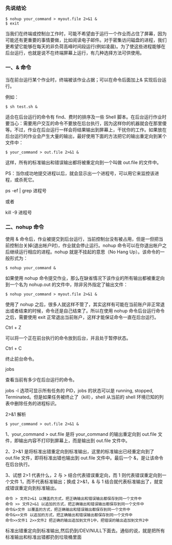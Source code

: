 ### 先说结论


```
$ nohup your_command > myout.file 2>&1 &
$ exit
```

当我们在终端或控制台工作时，可能不希望由于运行一个作业而占住了屏幕，因为可能还有更重要的事情要做，比如阅读电子邮件。对于密集访问磁盘的进程，我们更希望它能够在每天的非负荷高峰时间段运行(例如凌晨)。为了使这些进程能够在后台运行，也就是说不在终端屏幕上运行，有几种选择方法可供使用。

### 一、& 命令

当在前台运行某个作业时，终端被该作业占据；可以在命令后面加上& 实现后台运行。

例如：

```
$ sh test.sh &
```

适合在后台运行的命令有 find、费时的排序及一些 Shell 脚本。在后台运行作业时要当心：需要用户交互的命令不要放在后台执行，因为这样你的机器就会在那里傻等。不过，作业在后台运行一样会将结果输出到屏幕上，干扰你的工作。如果放在后台运行的作业会产生大量的输出，最好使用下面的方法把它的输出重定向到某个文件中：


```
$ your_command > out.file 2>&1 &
```
这样，所有的标准输出和错误输出都将被重定向到一个叫做 out.file 的文件中。

PS：当你成功地提交进程以后，就会显示出一个进程号，可以用它来监控该进程，或杀死它。

ps -ef | grep 进程号

或者

kill -9 进程号

### 二、nohup 命令

使用 & 命令后，作业被提交到后台运行，当前控制台没有被占用，但是一但把当前控制台关掉(退出帐户时)，作业就会停止运行。nohup 命令可以在你退出帐户之后继续运行相应的进程。nohup 就是不挂起的意思（No Hang Up）。该命令的一般形式为：


```
$ nohup your_command &
```

如果使用 nohup 命令提交作业，那么在缺省情况下该作业的所有输出都被重定向到一个名为 nohup.out 的文件中，除非另外指定了输出文件：


```
$ nohup your_command > myout.file 2>&1 &
```

使用了 nohup 之后，很多人就这样不管了，其实这样有可能在当前账户非正常退出或者结束的时候，命令还是自己结束了。所以在使用 nohup 命令后台运行命令之后，需要使用 exit 正常退出当前账户，这样才能保证命令一直在后台运行。

Ctrl + Z

可以将一个正在前台执行的命令放到后台，并且处于暂停状态。


Ctrl + C

终止前台命令。

jobs

查看当前有多少在后台运行的命令。

jobs -l 选项可显示所有任务的 PID，jobs 的状态可以是 running, stopped, Terminated。但是如果任务被终止了（kill），shell 从当前的 shell 环境已知的列表中删除任务的进程标识。

2>&1 解析

```
$ your_command > out.file 2>&1 &
```

1、your_command > out.file 是将 your_command 的输出重定向到 out.file 文件，即输出内容不打印到屏幕上，而是输出到 out.file 文件中。

2、2>&1 是将标准出错重定向到标准输出，这里的标准输出已经重定向到了 out.file 文件，即将标准出错也输出到 out.file 文件中。最后一个 &，是让该命令在后台执行。

3、试想 2>1 代表什么，2 与 > 结合代表错误重定向，而 1 则代表错误重定向到一个文件 1，而不代表标准输出；换成 2>&1，& 与 1 结合就代表标准输出了，就变成错误重定向到标准输出。



```
命令 > 文件2>&1 以捜盖的方式，把正确输出和错误输出都保存到同一个文件中
命令 >> 文件2>&1 以追加的方式，把正确输出和错误输出都保存到同一个文件中
命令&>文件 以覆盖的方式，把正确输出和错误输出都保存到同一个文件中
命令&>>文件 以追加的方式，把正确输出和错误输出都保存到同一个文件中
命令>>文件1 2>>文件2 把正确的输出追加到文件1中，把错误的输出追加到文件2中
```

标准出错重定向到标准输出,然后扔到/DEV/NULL下面去。通俗的说，就是把所有标准输出和标准出错都扔到垃圾桶里面
